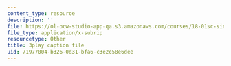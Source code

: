 ```yaml
---
content_type: resource
description: ''
file: https://ol-ocw-studio-app-qa.s3.amazonaws.com/courses/18-01sc-single-variable-calculus-fall-2010/71977004b3260d31bfa6c3e2c58e6dee_PNTnmH6jsRI.srt
file_type: application/x-subrip
resourcetype: Other
title: 3play caption file
uid: 71977004-b326-0d31-bfa6-c3e2c58e6dee
---
```

